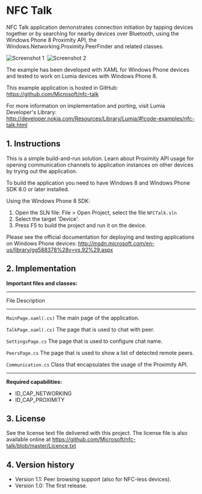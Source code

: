 # NFC Talk

NFC Talk application demonstrates connection initiation by tapping devices
together or by searching for nearby devices over Bluetooth, using the
Windows Phone 8 Proximity API, the Windows.Networking.Proximity.PeerFinder
and related classes.

![Screenshot 1](/doc/nfc_talk_ss_tap_small.png?raw=true)&nbsp;
![Screenshot 2](/doc/nfc_talk_ss_chat_small.png?raw=true)

The example has been developed with XAML for Windows Phone devices and tested to
work on Lumia devices with Windows Phone 8.

This example application is hosted in GitHub:
https://github.com/Microsoft/nfc-talk

For more information on implementation and porting, visit Lumia Developer's Library:
http://developer.nokia.com/Resources/Library/Lumia/#!code-examples/nfc-talk.html


## 1. Instructions


This is a simple build-and-run solution. Learn about Proximity API usage for
opening communication channels to application instances on other devices by
trying out the application. 

To build the application you need to have Windows 8 and Windows Phone SDK 8.0 or
later installed.

Using the Windows Phone 8 SDK:

1. Open the SLN file: File > Open Project, select the file `NFCTalk.sln`
2. Select the target 'Device'.
3. Press F5 to build the project and run it on the device.

Please see the official documentation for
deploying and testing applications on Windows Phone devices:
http://msdn.microsoft.com/en-us/library/gg588378%28v=vs.92%29.aspx


## 2. Implementation

**Important files and classes:**

-------------------- -----------------------------------------------------------
File                 Description                           
-------------------- -----------------------------------------------------------
`MainPage.xaml(.cs)` The main page of the application.

`TalkPage.xaml(.cs)` The page that is used to chat with peer.

`SettingsPage.cs`    The page that is used to configure chat name.

`PeersPage.cs`       The page that is used to show a list of detected remote
                     peers.

`Communication.cs`   Class that encapsulates the usage of the Proximity API.
-------------------- -----------------------------------------------------------

**Required capabilities:**

* ID_CAP_NETWORKING
* ID_CAP_PROXIMITY


## 3. License

See the license text file delivered with this project. The license file is also
available online at https://github.com/Microsoft/nfc-talk/blob/master/Licence.txt


## 4. Version history

* Version 1.1: Peer browsing support (also for NFC-less devices).
* Version 1.0: The first release.
